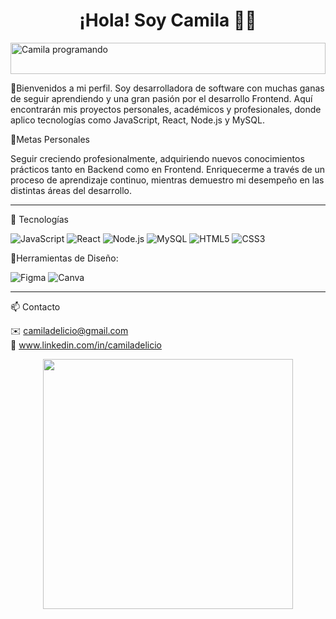 <h1 align="center">¡Hola! Soy Camila 👩‍💻</h1>
<img src="web-camila.png" alt="Camila programando" width="100%" height= "50px" />

🙌Bienvenidos a mi perfil.
Soy desarrolladora de software con muchas ganas de seguir aprendiendo y una gran pasión por el desarrollo Frontend.
Aquí encontrarán mis proyectos personales, académicos y profesionales, donde aplico tecnologías como JavaScript, React, Node.js y MySQL.


🎯Metas Personales

Seguir creciendo profesionalmente, adquiriendo nuevos conocimientos prácticos tanto en Backend como en Frontend.
Enriquecerme a través de un proceso de aprendizaje continuo, mientras demuestro mi desempeño en las distintas áreas del desarrollo.

-------------------------------------------------------------------------------------------------------------------------------------------------------------------------------------------------------------

🚀 Tecnologías

![JavaScript](https://img.shields.io/badge/-JavaScript-black?style=flat&logo=javascript)
![React](https://img.shields.io/badge/-React-black?style=flat&logo=react)
![Node.js](https://img.shields.io/badge/-Node.js-339933?style=flat&logo=node.js&logoColor=white)
![MySQL](https://img.shields.io/badge/-MySQL-4479A1?style=flat&logo=mysql&logoColor=white)
![HTML5](https://img.shields.io/badge/-HTML5-E34F26?style=flat&logo=html5&logoColor=white)
![CSS3](https://img.shields.io/badge/-CSS3-1572B6?style=flat&logo=css3)

🎨Herramientas de Diseño: 

![Figma](https://img.shields.io/badge/-Figma-black?style=flat&logo=figma)
![Canva](https://img.shields.io/badge/-Canva-00C4CC?style=flat&logo=canva&logoColor=white)

-------------------------------------------------------------------------------------------------------------------------------------------------------------------------------------------------------------

📫 Contacto

✉️ camiladelicio@gmail.com <br/>
💼 www.linkedin.com/in/camiladelicio



<p align="center">
  <img src="https://media.giphy.com/media/L1R1tvI9svkIWwpVYr/giphy.gif" width="400"/>
</p>

